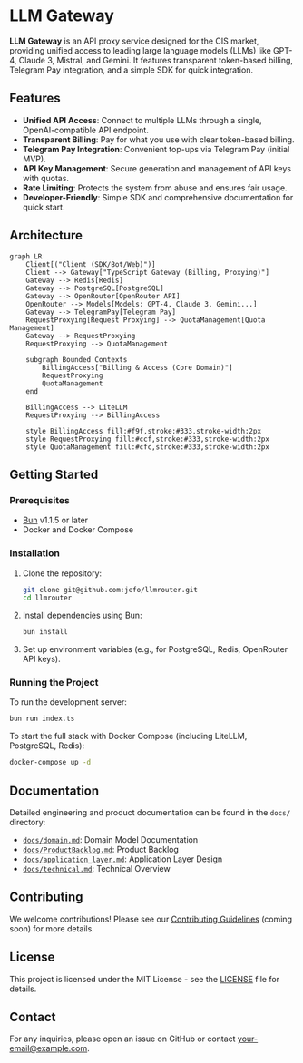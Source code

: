 # LLM Gateway

**LLM Gateway** is an API proxy service designed for the CIS market, providing unified access to leading large language models (LLMs) like GPT-4, Claude 3, Mistral, and Gemini. It features transparent token-based billing, Telegram Pay integration, and a simple SDK for quick integration.

## Features

- **Unified API Access**: Connect to multiple LLMs through a single, OpenAI-compatible API endpoint.
- **Transparent Billing**: Pay for what you use with clear token-based billing.
- **Telegram Pay Integration**: Convenient top-ups via Telegram Pay (initial MVP).
- **API Key Management**: Secure generation and management of API keys with quotas.
- **Rate Limiting**: Protects the system from abuse and ensures fair usage.
- **Developer-Friendly**: Simple SDK and comprehensive documentation for quick start.

## Architecture

```mermaid
graph LR
    Client[("Client (SDK/Bot/Web)")]
    Client --> Gateway["TypeScript Gateway (Billing, Proxying)"]
    Gateway --> Redis[Redis]
    Gateway --> PostgreSQL[PostgreSQL]
    Gateway --> OpenRouter[OpenRouter API]
    OpenRouter --> Models[Models: GPT-4, Claude 3, Gemini...]
    Gateway --> TelegramPay[Telegram Pay]
    RequestProxying[Request Proxying] --> QuotaManagement[Quota Management]
    Gateway --> RequestProxying
    RequestProxying --> QuotaManagement

    subgraph Bounded Contexts
        BillingAccess["Billing & Access (Core Domain)"]
        RequestProxying
        QuotaManagement
    end

    BillingAccess --> LiteLLM
    RequestProxying --> BillingAccess

    style BillingAccess fill:#f9f,stroke:#333,stroke-width:2px
    style RequestProxying fill:#ccf,stroke:#333,stroke-width:2px
    style QuotaManagement fill:#cfc,stroke:#333,stroke-width:2px
```

## Getting Started

### Prerequisites

- [Bun](https://bun.sh/) v1.1.5 or later
- Docker and Docker Compose

### Installation

1.  Clone the repository:
    ```bash
    git clone git@github.com:jefo/llmrouter.git
    cd llmrouter
    ```
2.  Install dependencies using Bun:
    ```bash
    bun install
    ```
3.  Set up environment variables (e.g., for PostgreSQL, Redis, OpenRouter API keys).

### Running the Project

To run the development server:

```bash
bun run index.ts
```

To start the full stack with Docker Compose (including LiteLLM, PostgreSQL, Redis):

```bash
docker-compose up -d
```

## Documentation

Detailed engineering and product documentation can be found in the `docs/` directory:

- [`docs/domain.md`](./docs/domain.md): Domain Model Documentation
- [`docs/ProductBacklog.md`](./docs/ProductBacklog.md): Product Backlog
- [`docs/application_layer.md`](./docs/application_layer.md): Application Layer Design
- [`docs/technical.md`](./docs/technical.md): Technical Overview

## Contributing

We welcome contributions! Please see our [Contributing Guidelines](CONTRIBUTING.md) (coming soon) for more details.

## License

This project is licensed under the MIT License - see the [LICENSE](LICENSE) file for details.

## Contact

For any inquiries, please open an issue on GitHub or contact [your-email@example.com](mailto:your-email@example.com).
